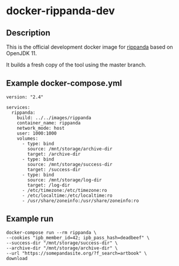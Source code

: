 # docker-rippanda-dev
## Description
This is the official development docker image for [rippanda](https://github.com/lovesyk/rippanda) based on OpenJDK 11.

It builds a fresh copy of the tool using the master branch.

## Example docker-compose.yml
```
version: "2.4"

services:
  rippanda:
    build: ../../images/rippanda
    container_name: rippanda
    network_mode: host
    user: 1000:1000
    volumes:
      - type: bind
        source: /mnt/storage/archive-dir
        target: /archive-dir
      - type: bind
        source: /mnt/storage/success-dir
        target: /success-dir
      - type: bind
        source: /mnt/storage/log-dir
        target: /log-dir
      - /etc/timezone:/etc/timezone:ro
      - /etc/localtime:/etc/localtime:ro
      - /usr/share/zoneinfo:/usr/share/zoneinfo:ro
```

## Example run
```
docker-compose run --rm rippanda \
--cookies "ipb_member_id=42; ipb_pass_hash=deadbeef" \
--success-dir "/mnt/storage/success-dir" \
--archive-dir "/mnt/storage/archive-dir" \
--url "https://somepandasite.org/?f_search=artbook" \
download
```
